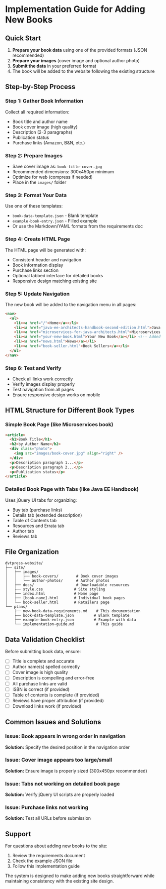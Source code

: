 # Implementation Guide for Adding New Books

## Quick Start

1. **Prepare your book data** using one of the provided formats (JSON recommended)
2. **Prepare your images** (cover image and optional author photo)
3. **Submit the data** in your preferred format
4. The book will be added to the website following the existing structure

## Step-by-Step Process

### Step 1: Gather Book Information
Collect all required information:
- Book title and author name
- Book cover image (high quality)
- Description (2-3 paragraphs)
- Publication status
- Purchase links (Amazon, B&N, etc.)

### Step 2: Prepare Images
- Save cover image as: `book-title-cover.jpg`
- Recommended dimensions: 300x450px minimum
- Optimize for web (compress if needed)
- Place in the `images/` folder

### Step 3: Format Your Data
Use one of these templates:
- `book-data-template.json` - Blank template
- `example-book-entry.json` - Filled example
- Or use the Markdown/YAML formats from the requirements doc

### Step 4: Create HTML Page
The HTML page will be generated with:
- Consistent header and navigation
- Book information display
- Purchase links section
- Optional tabbed interface for detailed books
- Responsive design matching existing site

### Step 5: Update Navigation
The new book will be added to the navigation menu in all pages:
```html
<nav>
  <ul>
    <li><a href="/">Home</a></li>
    <li><a href="java-ee-architects-handbook-second-edition.html">Java EE Handbook</a></li>
    <li><a href="microservices-for-java-architects.html">Microservices for Architects</a></li>
    <li><a href="your-new-book.html">Your New Book</a></li> <!-- Added -->
    <li><a href="news.html">News</a></li>
    <li><a href="book-seller.html">Book Sellers</a></li>
  </ul>
</nav>
```

### Step 6: Test and Verify
- Check all links work correctly
- Verify images display properly
- Test navigation from all pages
- Ensure responsive design works on mobile

## HTML Structure for Different Book Types

### Simple Book Page (like Microservices book)
```html
<article>
  <h1>Book Title</h1>
  <h2>by Author Name</h2>
  <div class="photo">
    <img src="images/book-cover.jpg" align="right" />
  </div>
  <p>Description paragraph 1...</p>
  <p>Description paragraph 2...</p>
  <p>Publication status</p>
</article>
```

### Detailed Book Page with Tabs (like Java EE Handbook)
Uses jQuery UI tabs for organizing:
- Buy tab (purchase links)
- Details tab (extended description)
- Table of Contents tab
- Resources and Errata tab
- Author tab
- Reviews tab

## File Organization

```
dvtpress-website/
├── site/
│   ├── images/
│   │   ├── book-covers/        # Book cover images
│   │   └── author-photos/      # Author photos
│   ├── docs/                   # Downloadable resources
│   ├── style.css              # Site styling
│   ├── index.html             # Home page
│   ├── [book-name].html       # Individual book pages
│   └── book-seller.html       # Retailers page
└── plans/
    ├── new-book-data-requirements.md    # This documentation
    ├── book-data-template.json         # Blank template
    ├── example-book-entry.json         # Example with data
    └── implementation-guide.md          # This guide
```

## Data Validation Checklist

Before submitting book data, ensure:
- [ ] Title is complete and accurate
- [ ] Author name(s) spelled correctly
- [ ] Cover image is high quality
- [ ] Description is compelling and error-free
- [ ] All purchase links are valid
- [ ] ISBN is correct (if provided)
- [ ] Table of contents is complete (if provided)
- [ ] Reviews have proper attribution (if provided)
- [ ] Download links work (if provided)

## Common Issues and Solutions

### Issue: Book appears in wrong order in navigation
**Solution:** Specify the desired position in the navigation order

### Issue: Cover image appears too large/small
**Solution:** Ensure image is properly sized (300x450px recommended)

### Issue: Tabs not working on detailed book page
**Solution:** Verify jQuery UI scripts are properly loaded

### Issue: Purchase links not working
**Solution:** Test all URLs before submission

## Support

For questions about adding new books to the site:
1. Review the requirements document
2. Check the example JSON file
3. Follow this implementation guide

The system is designed to make adding new books straightforward while maintaining consistency with the existing site design.